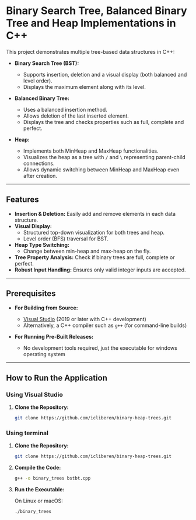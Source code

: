 # Binary Search Tree, Balanced Binary Tree and Heap Implementations in C++

This project demonstrates multiple tree-based data structures in C++:

- **Binary Search Tree (BST):**  
  - Supports insertion, deletion and a visual display (both balanced and level order).
  - Displays the maximum element along with its level.

- **Balanced Binary Tree:**  
  - Uses a balanced insertion method.
  - Allows deletion of the last inserted element.
  - Displays the tree and checks properties such as full, complete and perfect.

- **Heap:**  
  - Implements both MinHeap and MaxHeap functionalities.
  - Visualizes the heap as a tree with `/` and `\` representing parent-child connections.
  - Allows dynamic switching between MinHeap and MaxHeap even after creation.

---

## Features

- **Insertion & Deletion:** Easily add and remove elements in each data structure.
- **Visual Display:**  
  - Structured top-down visualization for both trees and heap.
  - Level order (BFS) traversal for BST.
- **Heap Type Switching:**  
  - Change between min-heap and max-heap on the fly.
- **Tree Property Analysis:** Check if binary trees are full, complete or perfect.
- **Robust Input Handling:** Ensures only valid integer inputs are accepted.

---

## Prerequisites

- **For Building from Source:**
  - [Visual Studio](https://visualstudio.microsoft.com/) (2019 or later with C++ development)
  - Alternatively, a C++ compiler such as `g++` (for command-line builds)

- **For Running Pre-Built Releases:**
  - No development tools required, just the executable for windows operating system

---

## How to Run the Application

### Using Visual Studio

1. **Clone the Repository:**
   ```bash
   git clone https://github.com/icliberen/binary-heap-trees.git

### Using terminal

1. **Clone the Repository:**
   ```bash
   git clone https://github.com/icliberen/binary-heap-trees.git

2. **Compile the Code:**
   ```bash
   g++ -o binary_trees bstbt.cpp

4. **Run the Executable:**
   
   On Linux or macOS:
   ```bash
   ./binary_trees

